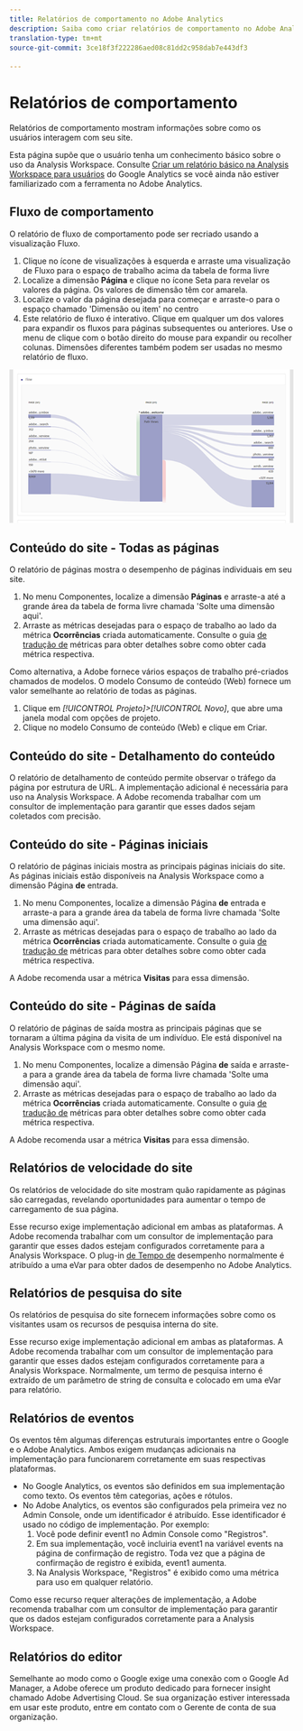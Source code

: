 ```yaml
---
title: Relatórios de comportamento no Adobe Analytics
description: Saiba como criar relatórios de comportamento no Adobe Analytics
translation-type: tm+mt
source-git-commit: 3ce18f3f222286aed08c81dd2c958dab7e443df3

---
```



# Relatórios de comportamento

Relatórios de comportamento mostram informações sobre como os usuários interagem com seu site.

Esta página supõe que o usuário tenha um conhecimento básico sobre o uso da Analysis Workspace. Consulte [Criar um relatório básico na Analysis Workspace para usuários](create-report.md) do Google Analytics se você ainda não estiver familiarizado com a ferramenta no Adobe Analytics.

## Fluxo de comportamento

O relatório de fluxo de comportamento pode ser recriado usando a visualização Fluxo.

1. Clique no ícone de visualizações à esquerda e arraste uma visualização de Fluxo para o espaço de trabalho acima da tabela de forma livre
2. Localize a dimensão **Página** e clique no ícone Seta para revelar os valores da página. Os valores de dimensão têm cor amarela.
3. Localize o valor da página desejada para começar e arraste-o para o espaço chamado 'Dimensão ou item' no centro
4. Este relatório de fluxo é interativo. Clique em qualquer um dos valores para expandir os fluxos para páginas subsequentes ou anteriores. Use o menu de clique com o botão direito do mouse para expandir ou recolher colunas. Dimensões diferentes também podem ser usadas no mesmo relatório de fluxo.

![Relatório de fluxo](/help/technotes/ga-to-aa/assets/flow.png)

## Conteúdo do site - Todas as páginas

O relatório de páginas mostra o desempenho de páginas individuais em seu site.

1. No menu Componentes, localize a dimensão **Páginas** e arraste-a até a grande área da tabela de forma livre chamada 'Solte uma dimensão aqui'.
2. Arraste as métricas desejadas para o espaço de trabalho ao lado da métrica **Ocorrências** criada automaticamente. Consulte o guia [de tradução de](common-metrics.md) métricas para obter detalhes sobre como obter cada métrica respectiva.

Como alternativa, a Adobe fornece vários espaços de trabalho pré-criados chamados de modelos. O modelo Consumo de conteúdo (Web) fornece um valor semelhante ao relatório de todas as páginas.

1. Clique em *[!UICONTROL Projeto]&gt;[!UICONTROL Novo]*, que abre uma janela modal com opções de projeto.
2. Clique no modelo Consumo de conteúdo (Web) e clique em Criar.

## Conteúdo do site - Detalhamento do conteúdo

O relatório de detalhamento de conteúdo permite observar o tráfego da página por estrutura de URL. A implementação adicional é necessária para uso na Analysis Workspace. A Adobe recomenda trabalhar com um consultor de implementação para garantir que esses dados sejam coletados com precisão.

## Conteúdo do site - Páginas iniciais

O relatório de páginas iniciais mostra as principais páginas iniciais do site. As páginas iniciais estão disponíveis na Analysis Workspace como a dimensão Página **de** entrada.

1. No menu Componentes, localize a dimensão Página **de** entrada e arraste-a para a grande área da tabela de forma livre chamada 'Solte uma dimensão aqui'.
2. Arraste as métricas desejadas para o espaço de trabalho ao lado da métrica **Ocorrências** criada automaticamente. Consulte o guia [de tradução de](common-metrics.md) métricas para obter detalhes sobre como obter cada métrica respectiva.

A Adobe recomenda usar a métrica **Visitas** para essa dimensão.

## Conteúdo do site - Páginas de saída

O relatório de páginas de saída mostra as principais páginas que se tornaram a última página da visita de um indivíduo. Ele está disponível na Analysis Workspace com o mesmo nome.

1. No menu Componentes, localize a dimensão Página **de** saída e arraste-a para a grande área da tabela de forma livre chamada 'Solte uma dimensão aqui'.
2. Arraste as métricas desejadas para o espaço de trabalho ao lado da métrica **Ocorrências** criada automaticamente. Consulte o guia [de tradução de](common-metrics.md) métricas para obter detalhes sobre como obter cada métrica respectiva.

A Adobe recomenda usar a métrica **Visitas** para essa dimensão.

## Relatórios de velocidade do site

Os relatórios de velocidade do site mostram quão rapidamente as páginas são carregadas, revelando oportunidades para aumentar o tempo de carregamento de sua página.

Esse recurso exige implementação adicional em ambas as plataformas. A Adobe recomenda trabalhar com um consultor de implementação para garantir que esses dados estejam configurados corretamente para a Analysis Workspace. O plug-in [de Tempo de](/help/implement/js-implementation/plugins/performancetiming.md) desempenho normalmente é atribuído a uma eVar para obter dados de desempenho no Adobe Analytics.

## Relatórios de pesquisa do site

Os relatórios de pesquisa do site fornecem informações sobre como os visitantes usam os recursos de pesquisa interna do site.

Esse recurso exige implementação adicional em ambas as plataformas. A Adobe recomenda trabalhar com um consultor de implementação para garantir que esses dados estejam configurados corretamente para a Analysis Workspace. Normalmente, um termo de pesquisa interno é extraído de um parâmetro de string de consulta e colocado em uma eVar para relatório.

## Relatórios de eventos

Os eventos têm algumas diferenças estruturais importantes entre o Google e o Adobe Analytics. Ambos exigem mudanças adicionais na implementação para funcionarem corretamente em suas respectivas plataformas.

* No Google Analytics, os eventos são definidos em sua implementação como texto. Os eventos têm categorias, ações e rótulos.
* No Adobe Analytics, os eventos são configurados pela primeira vez no Admin Console, onde um identificador é atribuído. Esse identificador é usado no código de implementação. Por exemplo:
   1. Você pode definir event1 no Admin Console como "Registros".
   2. Em sua implementação, você incluiria event1 na variável events na página de confirmação de registro. Toda vez que a página de confirmação de registro é exibida, event1 aumenta.
   3. Na Analysis Workspace, "Registros" é exibido como uma métrica para uso em qualquer relatório.

Como esse recurso requer alterações de implementação, a Adobe recomenda trabalhar com um consultor de implementação para garantir que os dados estejam configurados corretamente para a Analysis Workspace.

## Relatórios do editor

Semelhante ao modo como o Google exige uma conexão com o Google Ad Manager, a Adobe oferece um produto dedicado para fornecer insight chamado Adobe Advertising Cloud. Se sua organização estiver interessada em usar este produto, entre em contato com o Gerente de conta de sua organização.
